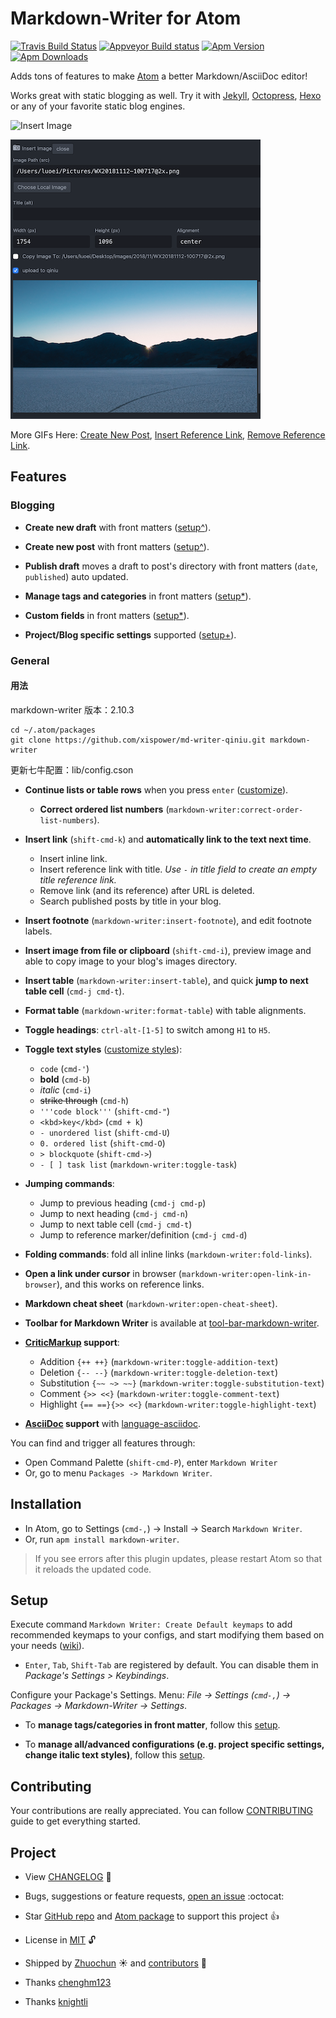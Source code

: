# Markdown-Writer for Atom

[![Travis Build Status](https://travis-ci.org/zhuochun/md-writer.svg?branch=master)](https://travis-ci.org/zhuochun/md-writer)
[![Appveyor Build status](https://ci.appveyor.com/api/projects/status/fv1unuiac1umt44f?svg=true)](https://ci.appveyor.com/project/zhuochun/md-writer)
[![Apm Version](https://img.shields.io/apm/v/markdown-writer.svg)](https://atom.io/packages/markdown-writer)
[![Apm Downloads](https://img.shields.io/apm/dm/markdown-writer.svg)](https://atom.io/packages/markdown-writer)

Adds tons of features to make [Atom](https://atom.io/) a better Markdown/AsciiDoc editor!

Works great with static blogging as well. Try it with [Jekyll](http://jekyllrb.com/), [Octopress](http://octopress.org/), [Hexo](http://hexo.io/) or any of your favorite static blog engines.

![Insert Image](http://i.imgur.com/s9ekMns.gif)

![](WX20181112-183448@2x.png)

More GIFs Here: [Create New Post](http://i.imgur.com/BwntxhB.gif), [Insert Reference Link](http://i.imgur.com/L67TqyF.gif), [Remove Reference Link](http://i.imgur.com/TglzeJV.gif).

## Features



### Blogging

- **Create new draft** with front matters ([setup^][ca8870d7]).
- **Create new post** with front matters ([setup^][ca8870d7]).
- **Publish draft** moves a draft to post's directory with front matters (`date`, `published`) auto updated.
- **Manage tags and categories** in front matters ([setup*][9be76601]).
- **Custom fields** in front matters ([setup*][9be76601]).
- **Project/Blog specific settings** supported ([setup+][1561ed4c]).

  [ca8870d7]: https://github.com/zhuochun/md-writer/wiki/Quick-Start "Markdown-Writer Setup Guide"
  [9be76601]: https://github.com/zhuochun/md-writer/wiki/Settings-for-Front-Matters "Setup Tags/Categories/Posts"
  [1561ed4c]: https://github.com/zhuochun/md-writer/wiki/Settings#project-specific-settings "Project Specific Settings"

### General

#### 用法

markdown-writer 版本：2.10.3

```
cd ~/.atom/packages
git clone https://github.com/xispower/md-writer-qiniu.git markdown-writer
```
更新七牛配置：lib/config.cson

- **Continue lists or table rows** when you press `enter` ([customize][adaa9527]).
  - **Correct ordered list numbers** (`markdown-writer:correct-order-list-numbers`).
- **Insert link** (`shift-cmd-k`) and **automatically link to the text next time**.
  - Insert inline link.
  - Insert reference link with title. _Use `-` in title field to create an empty title reference link._
  - Remove link (and its reference) after URL is deleted.
  - Search published posts by title in your blog.
- **Insert footnote** (`markdown-writer:insert-footnote`), and edit footnote labels.
- **Insert image from file or clipboard** (`shift-cmd-i`), preview image and able to copy image to your blog's images directory.
- **Insert table** (`markdown-writer:insert-table`), and quick **jump to next table cell** (`cmd-j cmd-t`).
- **Format table** (`markdown-writer:format-table`) with table alignments.
- **Toggle headings**: `ctrl-alt-[1-5]` to switch among `H1` to `H5`.
- **Toggle text styles** ([customize styles][7ddaeaf4]):
  - `code` (`cmd-'`)
  - **bold** (`cmd-b`)
  - _italic_ (`cmd-i`)
  - ~~strike through~~ (`cmd-h`)
  - `'''code block'''` (`shift-cmd-"`)
  - `<kbd>key</kbd>` (`cmd + k`)
  - `- unordered list` (`shift-cmd-U`)
  - `0. ordered list` (`shift-cmd-O`)
  - `> blockquote` (`shift-cmd->`)
  - `- [ ] task list` (`markdown-writer:toggle-task`)
- **Jumping commands**:
  - Jump to previous heading (`cmd-j cmd-p`)
  - Jump to next heading (`cmd-j cmd-n`)
  - Jump to next table cell (`cmd-j cmd-t`)
  - Jump to reference marker/definition (`cmd-j cmd-d`)
- **Folding commands**: fold all inline links (`markdown-writer:fold-links`).
- **Open a link under cursor** in browser (`markdown-writer:open-link-in-browser`), and this works on reference links.
- **Markdown cheat sheet** (`markdown-writer:open-cheat-sheet`).
- **Toolbar for Markdown Writer** is available at [tool-bar-markdown-writer][82a2aced].
- **[CriticMarkup][f99bc01e] support**:
  - Addition `{++ ++}` (`markdown-writer:toggle-addition-text`)
  - Deletion `{-- --}` (`markdown-writer:toggle-deletion-text`)
  - Substitution `{~~ ~> ~~}` (`markdown-writer:toggle-substitution-text`)
  - Comment `{>> <<}` (`markdown-writer:toggle-comment-text`)
  - Highlight `{== ==}{>> <<}` (`markdown-writer:toggle-highlight-text`)
- **[AsciiDoc][0e2299b8] support** with [language-asciidoc][2f0cb1f9].

  [82a2aced]: https://atom.io/packages/tool-bar-markdown-writer "Toobar for Markdown Writer"
  [2f0cb1f9]: https://atom.io/packages/language-asciidoc "AsciiDoc Language Package for Atom"
  [adaa9527]: https://github.com/zhuochun/md-writer/wiki/Settings#use-different-unordered-list-styles "Customizations"
  [f99bc01e]: http://criticmarkup.com/users-guide.php "CriticMarkup"
  [0e2299b8]: https://asciidoctor.org/docs/asciidoc-syntax-quick-reference/ "AsciiDoc Quick Reference"

You can find and trigger all features through:

- Open Command Palette (`shift-cmd-P`), enter `Markdown Writer`
- Or, go to menu `Packages -> Markdown Writer`.

## Installation

- In Atom, go to Settings (`cmd-,`) -> Install -> Search `Markdown Writer`.
- Or, run `apm install markdown-writer`.

> If you see errors after this plugin updates, please restart Atom so that it reloads the updated code.

## Setup

Execute command `Markdown Writer: Create Default keymaps` to add recommended keymaps to your configs, and start modifying them based on your needs ([wiki][31ebd53f]).

- `Enter`, `Tab`, `Shift-Tab` are registered by default. You can disable them in _Package's Settings > Keybindings_.

Configure your Package's Settings. Menu: _File -> Settings (`cmd-,`) -> Packages -> Markdown-Writer -> Settings_.

- To **manage tags/categories in front matter**, follow this [setup][35eb9cc2].
- To **manage all/advanced configurations (e.g. project specific settings, change italic text styles)**, follow this [setup][7ddaeaf4].

  [31ebd53f]: https://github.com/zhuochun/md-writer/wiki/Settings-for-Keymaps "Settings for Keymaps"
  [3ecd2daa]: https://github.com/atom/settings-view/issues/356 "Viewing a package's settings should activate it"
  [35eb9cc2]: https://github.com/zhuochun/md-writer/wiki/Settings-for-Front-Matters "Settings for Front Matters"
  [7ddaeaf4]: https://github.com/zhuochun/md-writer/wiki/Settings "Settings"

## Contributing

Your contributions are really appreciated. You can follow [CONTRIBUTING](https://github.com/zhuochun/md-writer/blob/master/CONTRIBUTING.md) guide to get everything started.

## Project

- View [CHANGELOG][e45121fa] :notebook_with_decorative_cover:
- Bugs, suggestions or feature requests, [open an issue][e6ad7ed1] :octocat:
- Star [GitHub repo][e8960946] and [Atom package][91a1b9c2] to support this project :+1:
- License in [MIT][6a9a3773] :unlock:
- Shipped by [Zhuochun][41ae693b] :sunny: and [contributors][f303810e] :clap:
- Thanks  [chenghm123](https://github.com/chenghm123/md-writer-qiniu)
- Thanks [knightli](https://github.com/knightli/qiniu-uploader)

  [e45121fa]: https://github.com/zhuochun/md-writer/blob/master/CHANGELOG.md
  [e6ad7ed1]: https://github.com/zhuochun/md-writer/issues
  [6a9a3773]: https://github.com/zhuochun/md-writer/blob/master/LICENSE.md
  [41ae693b]: https://github.com/zhuochun
  [f303810e]: https://github.com/zhuochun/md-writer/graphs/contributors
  [e8960946]: https://github.com/zhuochun/md-writer
  [91a1b9c2]: https://atom.io/packages/markdown-writer
